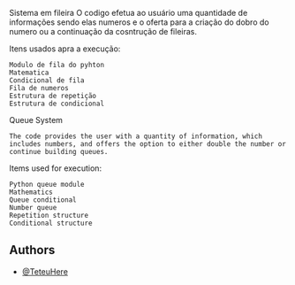 

Sistema em fileira
    O codigo efetua ao usuário uma quantidade de informações sendo elas numeros e o oferta para a criação do dobro do numero ou a continuação da cosntrução de fileiras.

Itens usados apra a execução:

    Modulo de fila do pyhton
    Matematica
    Condicional de fila
    Fila de numeros
    Estrutura de repetição
    Estrutura de condicional
    
Queue System

    The code provides the user with a quantity of information, which includes numbers, and offers the option to either double the number or continue building queues.

Items used for execution:

    Python queue module
    Mathematics
    Queue conditional
    Number queue
    Repetition structure
    Conditional structure


## Authors

- [@TeteuHere](https://github.com/teteuhere)


